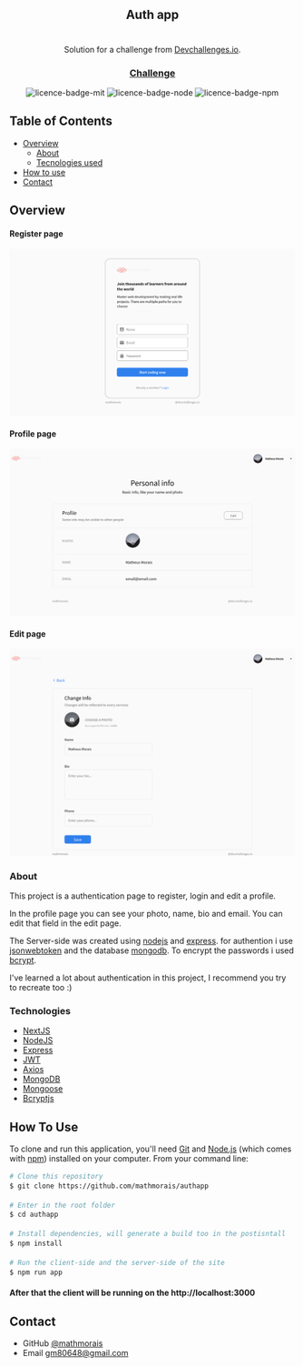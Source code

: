 <div align="center">
  <h2>Auth app</h2>
</div>

#

<div align="center">
   Solution for a challenge from  <a href="http://devchallenges.io" target="_blank">Devchallenges.io</a>.
</div>

<div align="center">
  <h3>
    <a href="https://devchallenges.io/challenges/N1fvBjQfhlkctmwj1tnw">
      Challenge
    </a>
  </h3>
</div>

<div align="center">
<img alt="licence-badge-mit" src="https://img.shields.io/static/v1?label=licence&message=MIT&color=blue">
<img alt="licence-badge-node" src="https://img.shields.io/static/v1?label=node&message=v14.15.3&color=green">
<img alt="licence-badge-npm" src="https://img.shields.io/static/v1?label=npm&message=v6.14.9&color=green">
</div>

## Table of Contents

- [Overview](#overview)
  - [About](#about)
  - [Tecnologies used](#technologies)
- [How to use](#how-to-use)
- [Contact](#contact)

## Overview

#### Register page

<img alt="register photo" src="./page_photos/register_page.png"/>

#### Profile page

<img alt="profile photo" src="./page_photos/profile_page.png"/>

#### Edit page

<img alt="edit photo" src="./page_photos/edit_page.png"/>

### About

This project is a authentication page to register, login and edit a profile.

In the profile page you can see your photo, name, bio and email. You can edit that field in the edit page.

The Server-side was created using [nodejs](https://nodejs.org/) and [express](https://prettier.io/). for authention i use [jsonwebtoken](https://jwt.io/) and the database [mongodb](https://www.mongodb.com/). To encrypt the passwords i used [bcrypt](https://www.npmjs.com/package/bcrypt).

I've learned a lot about authentication in this project,
I recommend you try to recreate too :)

### Technologies

- [NextJS](https://nextjs.org/)
- [NodeJS](https://nodejs.org/)
- [Express](https://prettier.io/)
- [JWT](https://jwt.io/)
- [Axios](https://github.com/axios/axios)
- [MongoDB](https://www.mongodb.com/)
- [Mongoose](https://mongoosejs.com/)
- [Bcryptjs](https://eslint.org/)

## How To Use

To clone and run this application, you'll need [Git](https://git-scm.com) and [Node.js](https://nodejs.org/en/download/) (which comes with [npm](http://npmjs.com)) installed on your computer. From your command line:

```bash
# Clone this repository
$ git clone https://github.com/mathmorais/authapp

# Enter in the root folder
$ cd authapp

# Install dependencies, will generate a build too in the postisntall
$ npm install

# Run the client-side and the server-side of the site
$ npm run app

```

#### After that the client will be running on the http://localhost:3000

## Contact

- GitHub [@mathmorais](https://github.com/mathmorais)
- Email [gm80648@gmail.com](mailto:gm80648@gmail.com)

